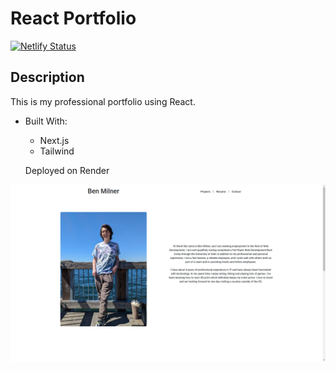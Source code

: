 # React Portfolio
[![Netlify Status](https://api.netlify.com/api/v1/badges/28c9ef40-c45f-48f0-8c14-edee11d27ae8/deploy-status)](https://app.netlify.com/sites/bm-professional-portfolio/deploys)
## Description

This is my professional portfolio using React.

- Built With:
    * Next.js
    * Tailwind

    Deployed on Render

![screenshot](./src/assets/images/screenshot.png)
